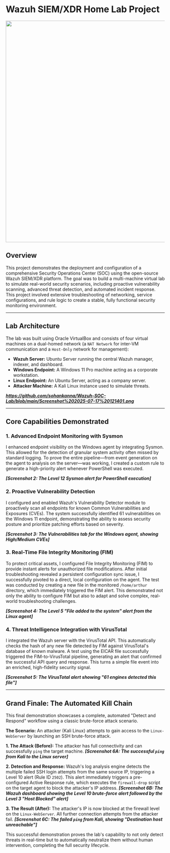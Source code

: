 # Wazuh SIEM/XDR Home Lab Project

<p align="center">
  <img src="YOUR_ARCHITECTURE_DIAGRAM_URL_HERE" width="700">
</p>

## Overview

This project demonstrates the deployment and configuration of a comprehensive Security Operations Center (SOC) using the open-source Wazuh SIEM/XDR platform. The goal was to build a multi-machine virtual lab to simulate real-world security scenarios, including proactive vulnerability scanning, advanced threat detection, and automated incident response. This project involved extensive troubleshooting of networking, service configurations, and rule logic to create a stable, fully functional security monitoring environment.

---

## Lab Architecture

The lab was built using Oracle VirtualBox and consists of four virtual machines on a dual-homed network (a `NAT Network` for inter-VM communication and a `Host-Only` network for management):

- **Wazuh Server:** Ubuntu Server running the central Wazuh manager, indexer, and dashboard.
- **Windows Endpoint:** A Windows 11 Pro machine acting as a corporate workstation.
- **Linux Endpoint:** An Ubuntu Server, acting as a company server.
- **Attacker Machine:** A Kali Linux instance used to simulate threats.

_**https://github.com/sohankanna/Wazuh-SOC-Lab/blob/main/Screenshot%202025-07-17%20121401.png**_

---

## Core Capabilities Demonstrated

### 1. Advanced Endpoint Monitoring with Sysmon

I enhanced endpoint visibility on the Windows agent by integrating Sysmon. This allowed for the detection of granular system activity often missed by standard logging. To prove the entire pipeline—from event generation on the agent to analysis on the server—was working, I created a custom rule to generate a high-priority alert whenever PowerShell was executed.

_**[Screenshot 2: The Level 12 Sysmon alert for PowerShell execution]**_

### 2. Proactive Vulnerability Detection

I configured and enabled Wazuh's Vulnerability Detector module to proactively scan all endpoints for known Common Vulnerabilities and Exposures (CVEs). The system successfully identified 61 vulnerabilities on the Windows 11 endpoint, demonstrating the ability to assess security posture and prioritize patching efforts based on severity.

_**[Screenshot 3: The Vulnerabilities tab for the Windows agent, showing High/Medium CVEs]**_

### 3. Real-Time File Integrity Monitoring (FIM)

To protect critical assets, I configured File Integrity Monitoring (FIM) to provide instant alerts for unauthorized file modifications. After initial troubleshooting revealed a persistent configuration sync issue, I successfully pivoted to a direct, local configuration on the agent. The test was conducted by creating a new file in the monitored `/home/arthur` directory, which immediately triggered the FIM alert. This demonstrated not only the ability to configure FIM but also to adapt and solve complex, real-world troubleshooting challenges.

_**[Screenshot 4: The Level 5 "File added to the system" alert from the Linux agent]**_

### 4. Threat Intelligence Integration with VirusTotal

I integrated the Wazuh server with the VirusTotal API. This automatically checks the hash of any new file detected by FIM against VirusTotal's database of known malware. A test using the EICAR file successfully triggered the FIM-to-VirusTotal pipeline, generating an alert that confirmed the successful API query and response. This turns a simple file event into an enriched, high-fidelity security signal.

_**[Screenshot 5: The VirusTotal alert showing "61 engines detected this file"]**_

---

## Grand Finale: The Automated Kill Chain

This final demonstration showcases a complete, automated "Detect and Respond" workflow using a classic brute-force attack scenario.

**The Scenario:** An attacker (Kali Linux) attempts to gain access to the `Linux-WebServer` by launching an SSH brute-force attack.

**1. The Attack (Before):** The attacker has full connectivity and can successfully `ping` the target machine.
_**[Screenshot 6A: The successful `ping` from Kali to the Linux server]**_

**2. Detection and Response:** Wazuh's log analysis engine detects the multiple failed SSH login attempts from the same source IP, triggering a Level 10 alert (Rule ID `2502`). This alert immediately triggers a pre-configured Active Response rule, which executes the `firewall-drop` script on the target agent to block the attacker's IP address.
_**[Screenshot 6B: The Wazuh dashboard showing the Level 10 brute-force alert followed by the Level 3 "Host Blocked" alert]**_

**3. The Result (After):** The attacker's IP is now blocked at the firewall level on the `Linux-WebServer`. All further connection attempts from the attacker fail.
_**[Screenshot 6C: The failed `ping` from Kali, showing "Destination host unreachable"]**_

This successful demonstration proves the lab's capability to not only detect threats in real-time but to automatically neutralize them without human intervention, completing the full security lifecycle.
